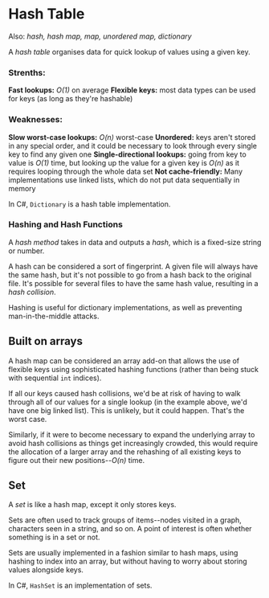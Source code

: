 # Hash Table
Also: _hash, hash map, map, unordered map, dictionary_

A _hash table_ organises data for quick lookup of values using a given key. 

### Strenths:
**Fast lookups:** _O(1)_ on average
**Flexible keys:** most data types can be used for keys (as long as they're hashable)

### Weaknesses:
**Slow worst-case lookups:** _O(n)_ worst-case
**Unordered:** keys aren't stored in any special order, and it could be necessary to look through every single key to find any given one
**Single-directional lookups:** going from key to value is _O(1)_ time, but looking up the value for a given key is _O(n)_ as it requires looping through the whole data set
**Not cache-friendly:** Many implementations use linked lists, which do not put data sequentially in memory

In C#, `Dictionary` is a hash table implementation.





### Hashing and Hash Functions
A _hash method_ takes in data and outputs a _hash_, which is a fixed-size string or number.

A hash can be considered a sort of fingerprint. A given file will always have the same hash, but it's not possible to go from a hash back to the original file. It's possible for several files to have the same hash value, resulting in a _hash collision_.

Hashing is useful for dictionary implementations, as well as preventing man-in-the-middle attacks.

## Built on arrays
A hash map can be considered an array add-on that allows the use of flexible keys using sophisticated hashing functions (rather than being stuck with sequential `int` indices).

If all our keys caused hash collisions, we'd be at risk of having to walk through all of our values for a single lookup (in the example above, we'd have one big linked list). This is unlikely, but it could happen. That's the worst case.

Similarly, if it were to become necessary to expand the underlying array to avoid hash collisions as things get increasingly crowded, this would require the allocation of a larger array and the rehashing of all existing keys to figure out their new positions--_O(n)_ time.

## Set
A _set_ is like a hash map, except it only stores keys.

Sets are often used to track groups of items--nodes visited in a graph, characters seen in a string, and so on. A point of interest is often whether something is in a set or not.

Sets are usually implemented in a fashion similar to hash maps, using hashing to index into an array, but without having to worry about storing values alongside keys.

In C#, `HashSet` is an implementation of sets.


